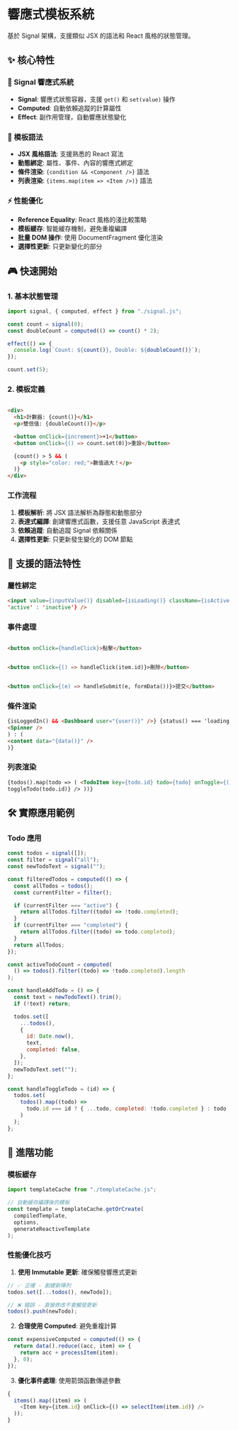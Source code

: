 # 響應式模板系統

基於 Signal 架構，支援類似 JSX 的語法和 React 風格的狀態管理。

## ✨ 核心特性

### 🚀 Signal 響應式系統

- **Signal**: 響應式狀態容器，支援 `get()` 和 `set(value)` 操作
- **Computed**: 自動依賴追蹤的計算屬性
- **Effect**: 副作用管理，自動響應狀態變化

### 🎯 模板語法

- **JSX 風格語法**: 支援熟悉的 React 寫法
- **動態綁定**: 屬性、事件、內容的響應式綁定
- **條件渲染**: `{condition && <Component />}` 語法
- **列表渲染**: `{items.map(item => <Item />)}` 語法

### ⚡ 性能優化

- **Reference Equality**: React 風格的淺比較策略
- **模板緩存**: 智能緩存機制，避免重複編譯
- **批量 DOM 操作**: 使用 DocumentFragment 優化渲染
- **選擇性更新**: 只更新變化的部分

## 🎮 快速開始

### 1. 基本狀態管理

```javascript
import signal, { computed, effect } from "./signal.js";

const count = signal(0);
const doubleCount = computed(() => count() * 2);

effect(() => {
  console.log(`Count: ${count()}, Double: ${doubleCount()}`);
});

count.set(5);
```

### 2. 模板定義

```html

<div>
  <h1>計數器: {count()}</h1>
  <p>雙倍值: {doubleCount()}</p>

  <button onClick={increment}>+1</button>
  <button onClick={() => count.set(0)}>重設</button>

  {count() > 5 && (
    <p style="color: red;">數值過大！</p>
  )}
</div>
```

### 工作流程

1. **模板解析**: 將 JSX 語法解析為靜態和動態部分
2. **表達式編譯**: 創建響應式函數，支援任意 JavaScript 表達式
3. **依賴追蹤**: 自動追蹤 Signal 依賴關係
4. **選擇性更新**: 只更新發生變化的 DOM 節點

## 🎨 支援的語法特性

### 屬性綁定

```html
<input value={inputValue()} disabled={isLoading()} className={isActive() ?
'active' : 'inactive'} />
```

### 事件處理

```html

<button onClick={handleClick}>點擊</button>


<button onClick={() => handleClick(item.id)}>刪除</button>


<button onClick={(e) => handleSubmit(e, formData())}>提交</button>
```

### 條件渲染

```html
{isLoggedIn() && <Dashboard user="{user()}" />} {status() === 'loading' ? (
<Spinner />
) : (
<content data="{data()}" />
)}
```

### 列表渲染

```html
{todos().map(todo => ( <TodoItem key={todo.id} todo={todo} onToggle={() =>
toggleTodo(todo.id)} /> ))}
```

## 🛠️ 實際應用範例

### Todo 應用

```javascript
const todos = signal([]);
const filter = signal("all");
const newTodoText = signal("");

const filteredTodos = computed(() => {
  const allTodos = todos();
  const currentFilter = filter();

  if (currentFilter === "active") {
    return allTodos.filter((todo) => !todo.completed);
  }
  if (currentFilter === "completed") {
    return allTodos.filter((todo) => todo.completed);
  }
  return allTodos;
});

const activeTodoCount = computed(
  () => todos().filter((todo) => !todo.completed).length
);

const handleAddTodo = () => {
  const text = newTodoText().trim();
  if (!text) return;

  todos.set([
    ...todos(),
    {
      id: Date.now(),
      text,
      completed: false,
    },
  ]);
  newTodoText.set("");
};

const handleToggleTodo = (id) => {
  todos.set(
    todos().map((todo) =>
      todo.id === id ? { ...todo, completed: !todo.completed } : todo
    )
  );
};
```

## 🔧 進階功能

### 模板緩存

```javascript
import templateCache from "./templateCache.js";

// 自動緩存編譯後的模板
const template = templateCache.getOrCreate(
  compiledTemplate,
  options,
  generateReactiveTemplate
);
```

### 性能優化技巧

1. **使用 Immutable 更新**: 確保觸發響應式更新

```javascript
// ✅ 正確 - 創建新陣列
todos.set([...todos(), newTodo]);

// ❌ 錯誤 - 直接修改不會觸發更新
todos().push(newTodo);
```

2. **合理使用 Computed**: 避免重複計算

```javascript
const expensiveComputed = computed(() => {
  return data().reduce((acc, item) => {
    return acc + processItem(item);
  }, 0);
});
```

3. **優化事件處理**: 使用箭頭函數傳遞參數

```javascript
{
  items().map((item) => (
    <Item key={item.id} onClick={() => selectItem(item.id)} />
  ));
}
```
